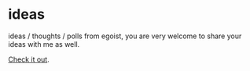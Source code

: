 # ideas

ideas / thoughts / polls from egoist, you are very welcome to share your ideas with me as well.

[Check it out](https://github.com/egoist/ideas/issues?q=is%3Aissue+is%3Aopen+sort%3Aupdated-desc).
